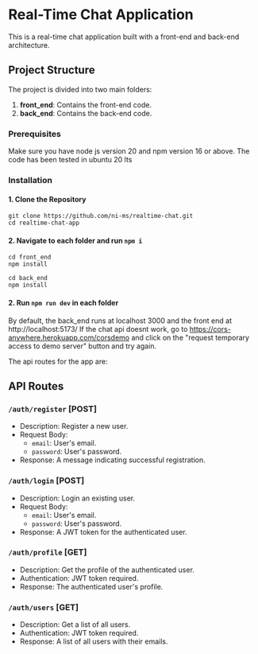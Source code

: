 # Real-Time Chat Application

This is a real-time chat application built with a front-end and back-end architecture.

## Project Structure

The project is divided into two main folders:

1. **front_end**: Contains the front-end code.
2. **back_end**: Contains the back-end code.



### Prerequisites

Make sure you have node js version 20 and npm version 16 or above. The code has been tested in ubuntu 20 lts

### Installation

#### 1. Clone the Repository

```
git clone https://github.com/ni-ms/realtime-chat.git
cd realtime-chat-app
```


#### 2. Navigate to each folder and run ```npm i```
```
cd front_end
npm install
```
```
cd back_end
npm install
```


#### 2. Run ```npm run dev``` in each folder
By default, the back_end runs at localhost 3000 and the front end at http://localhost:5173/
If the chat api doesnt work, go to https://cors-anywhere.herokuapp.com/corsdemo and click on the "request temporary access to demo server" button and try again.

The api routes for the app are:
## API Routes

### `/auth/register` [POST]
- Description: Register a new user.
- Request Body: 
  - `email`: User's email.
  - `password`: User's password.
- Response: A message indicating successful registration.

### `/auth/login` [POST]
- Description: Login an existing user.
- Request Body: 
  - `email`: User's email.
  - `password`: User's password.
- Response: A JWT token for the authenticated user.

### `/auth/profile` [GET]
- Description: Get the profile of the authenticated user.
- Authentication: JWT token required.
- Response: The authenticated user's profile.

### `/auth/users` [GET]
- Description: Get a list of all users.
- Authentication: JWT token required.
- Response: A list of all users with their emails.
